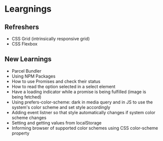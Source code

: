 # Leargnings

## Refreshers
* CSS Grid (intrinsically responsive grid)
* CSS Flexbox
## New Learnings
* Parcel Bundler
* Using NPM Packages
* How to use Promises and check their status
* How to read the option selected in a select element
* Have a loading indicator while a promise is being fulfilled (image is being fetched)
* Using prefers-color-scheme: dark in media query and in JS to use the system's color scheme and set style accordingly
* Adding event listner so that style automatically changes if system color scheme changes
* Setting and getting values from localStorage
* Informing browser of supported color schemes using CSS color-scheme property
